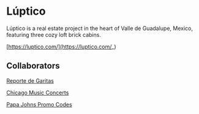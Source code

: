 # Lúptico

Lúptico is a real estate project in the heart of Valle de Guadalupe, Mexico, featuring three cozy loft brick cabins.

[https://luptico.com/](https://luptico.com/_)

## Collaborators

[Reporte de Garitas](https://www.garitacenter.com/)

[Chicago Music Concerts](https://www.chicagomusiccompass.com/)

[Papa Johns Promo Codes](https://coupons.garitacenter.com/)
